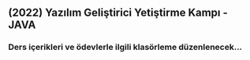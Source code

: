 ## (2022) Yazılım Geliştirici Yetiştirme Kampı - JAVA

### Ders içerikleri ve ödevlerle ilgili klasörleme düzenlenecek...